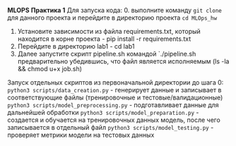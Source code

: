 **MLOPS**
**Практика 1**
Для запуска кода: 0. выполните команду `git clone` для данного проекта и перейдите в директорию проекта `cd MLOps_hw`
1. Установите зависимости из файла requirements.txt, который находится в корне проекта - pip install -r requirements.txt
2. Перейдите в директорию lab1 - cd lab1
3. Далее запустите скрипт pipeline.sh командой `./pipeline.sh предварительно убедившись, что файл является исполняемым (ls -la && chmod u+x job.sh)

Запуск отдельных скриптов из первоначальной директории до шага 0:
`python3 scripts/data_creation.py` - генерирует данные и записывает в соответствующие файлы (тренировочные и тестовые/валидационные)
`python3 scripts/model_preprocessing.py` - подготавливает данные для дальнейшей обработки
`python3 scripts/model_preparation.py` - создается и обучается на тренировочных данных модель, после чего записывается в отдельный файл
`python3 scripts/model_testing.py` - проверяет метрики модели на тестовых данных
